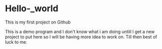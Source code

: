 # Hello-_world
This is my first project on Github

This is a demo program and I don't know what i am doing untill I get a new project to put here so I will be having more idea to work on. Till then best of luck to me. 
